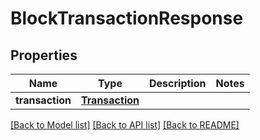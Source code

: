 # BlockTransactionResponse

## Properties
Name | Type | Description | Notes
------------ | ------------- | ------------- | -------------
**transaction** | [**Transaction**](Transaction.md) |  | 

[[Back to Model list]](../README.md#documentation-for-models) [[Back to API list]](../README.md#documentation-for-api-endpoints) [[Back to README]](../README.md)

